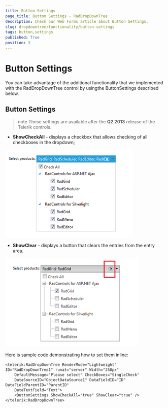 ```yaml
---
title: Button Settings
page_title: Button Settings - RadDropDownTree
description: Check our Web Forms article about Button Settings.
slug: dropdowntree/functionality/button-settings
tags: button,settings
published: True
position: 3
---
```


# Button Settings



You can take advantage of the additional functionality that we implemented with the RadDropDownTree control by usingthe ButtonSettings described below.

## Button Settings

>note These settings are available after the **Q2 2013** release of the Telerik controls.
>


* **ShowCheckAll** - displays a checkbox that allows checking of all checkboxes in the dropdown;

![Checkall Property](images/dropdowntree_checkall.png)

* **ShowClear** - displays a button that clears the entries from the entry area.

![Clear Button](images/dropdowntree_clearbutton.png)

Here is sample code demonstrating how to set them inline:

````ASPNET
<telerik:RadDropDownTree RenderMode="Lightweight" ID="RadDropDownTree1" runat="server" Width="250px" 
    DefaultMessage="Please select" CheckBoxes="SingleCheck"
    DataSourceID="ObjectDataSource1" DataFieldID="ID" DataFieldParentID="ParentID"
    DataTextField="Text">
    <ButtonSettings ShowCheckAll="true" ShowClear="true" />
</telerik:RadDropDownTree>
````


